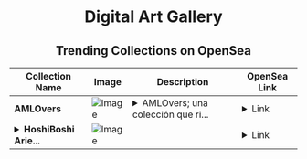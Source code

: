 <div align="center">

# Digital Art Gallery

## Trending Collections on OpenSea

| Collection Name                       | Image                                                                                     | Description                       | OpenSea Link                                                                                          |
|---------------------------------------|-------------------------------------------------------------------------------------------|-----------------------------------|--------------------------------------------------------------------------------------------------------|
| **AMLOvers** | ![Image](https://i.seadn.io/s/raw/files/c5d665bc0cee9568e4304a050abe8eb1.png?w=500&auto=format?w=200&auto=format) | <details><summary>AMLOvers; una colección que ri...</summary>AMLOvers; una colección que rinde homenaje al presidente más carismático y exitoso en la historia moderna de México. Viva la 4T!</details> | <details><summary>Link</summary>[AMLOvers](https://opensea.io/collection/amlovers)</details> |
| **<details><summary>HoshiBoshi Arie...</summary>HoshiBoshi Aries</details>** | ![Image](https://i.seadn.io/s/raw/files/71a3f850cfd9154cb16288f89d70b785.png?w=500&auto=format?w=200&auto=format) |  | <details><summary>Link</summary>[HoshiBoshi Aries](https://opensea.io/collection/hoshiboshi-aries-36)</details> |

</div>